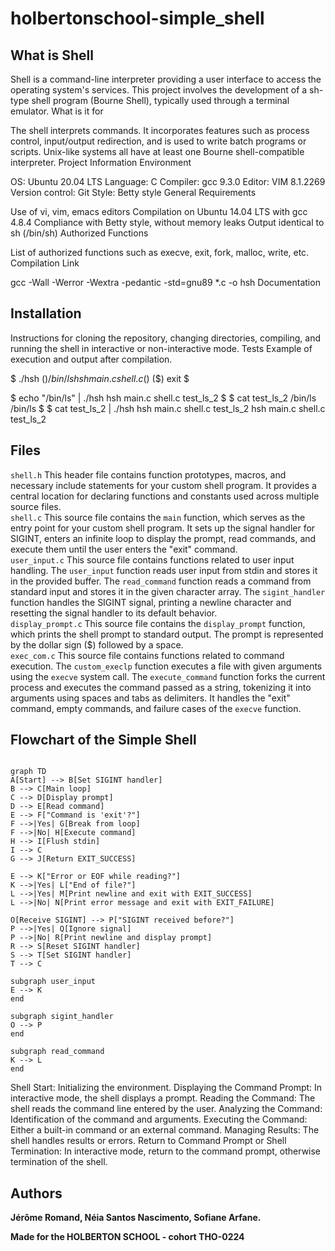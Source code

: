 # holbertonschool-simple_shell


## What is Shell

Shell is a command-line interpreter providing a user interface to access the operating system's services. This project involves the development of a sh-type shell program (Bourne Shell), typically used through a terminal emulator.
What is it for

The shell interprets commands. It incorporates features such as process control, input/output redirection, and is used to write batch programs or scripts. Unix-like systems all have at least one Bourne shell-compatible interpreter.
Project Information
Environment

OS: Ubuntu 20.04 LTS
Language: C
Compiler: gcc 9.3.0
Editor: VIM 8.1.2269
Version control: Git
Style: Betty style
General Requirements

Use of vi, vim, emacs editors
Compilation on Ubuntu 14.04 LTS with gcc 4.8.4
Compliance with Betty style, without memory leaks
Output identical to sh (/bin/sh)
Authorized Functions

List of authorized functions such as execve, exit, fork, malloc, write, etc.
Compilation Link

gcc -Wall -Werror -Wextra -pedantic -std=gnu89 *.c -o hsh
Documentation

## Installation
Instructions for cloning the repository, changing directories, compiling, and running the shell in interactive or non-interactive mode.
Tests
Example of execution and output after compilation.

$ ./hsh
($) /bin/ls
hsh main.c shell.c
($)
($) exit
$

$ echo "/bin/ls" | ./hsh
hsh main.c shell.c test_ls_2
$
$ cat test_ls_2
/bin/ls
/bin/ls
$
$ cat test_ls_2 | ./hsh
hsh main.c shell.c test_ls_2
hsh main.c shell.c test_ls_2

## Files

`shell.h`
This header file contains function prototypes, macros, and necessary include statements for your custom shell program. It provides a central location for declaring functions and constants used across multiple source files.
<br>
`shell.c`
This source file contains the `main` function, which serves as the entry point for your custom shell program. It sets up the signal handler for SIGINT, enters an infinite loop to display the prompt, read commands, and execute them until the user enters the "exit" command.
<br>
`user_input.c`
This source file contains functions related to user input handling. The `user_input` function reads user input from stdin and stores it in the provided buffer. The `read_command` function reads a command from standard input and stores it in the given character array. The `sigint_handler` function handles the SIGINT signal, printing a newline character and resetting the signal handler to its default behavior.
<br>
`display_prompt.c`
This source file contains the `display_prompt` function, which prints the shell prompt to standard output. The prompt is represented by the dollar sign ($) followed by a space.
<br>
`exec_com.c`
This source file contains functions related to command execution. The `custom_execlp` function executes a file with given arguments using the `execve` system call. The `execute_command` function forks the current process and executes the command passed as a string, tokenizing it into arguments using spaces and tabs as delimiters. It handles the "exit" command, empty commands, and failure cases of the `execve` function.


## Flowchart of the Simple Shell

```mermaid

graph TD
A[Start] --> B[Set SIGINT handler]
B --> C[Main loop]
C --> D[Display prompt]
D --> E[Read command]
E --> F["Command is 'exit'?"]
F -->|Yes| G[Break from loop]
F -->|No| H[Execute command]
H --> I[Flush stdin]
I --> C
G --> J[Return EXIT_SUCCESS]

E --> K["Error or EOF while reading?"]
K -->|Yes| L["End of file?"]
L -->|Yes| M[Print newline and exit with EXIT_SUCCESS]
L -->|No| N[Print error message and exit with EXIT_FAILURE]

O[Receive SIGINT] --> P["SIGINT received before?"]
P -->|Yes| Q[Ignore signal]
P -->|No| R[Print newline and display prompt]
R --> S[Reset SIGINT handler]
S --> T[Set SIGINT handler]
T --> C

subgraph user_input
E --> K
end

subgraph sigint_handler
O --> P
end

subgraph read_command
K --> L
end

```

Shell Start: Initializing the environment.
Displaying the Command Prompt: In interactive mode, the shell displays a prompt.
Reading the Command: The shell reads the command line entered by the user.
Analyzing the Command: Identification of the command and arguments.
Executing the Command: Either a built-in command or an external command.
Managing Results: The shell handles results or errors.
Return to Command Prompt or Shell Termination: In interactive mode, return to the command prompt, otherwise termination of the shell.

## Authors
**Jérôme Romand, Néia Santos Nascimento, Sofiane Arfane.**
<br>

**Made for the HOLBERTON SCHOOL - cohort THO-0224**
